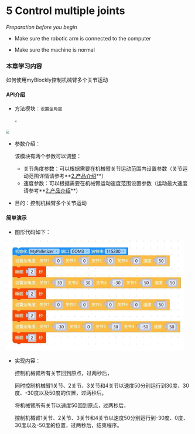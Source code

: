 # 5 Control multiple joints

<i>Preparation before you begin</i>

- Make sure the robotic arm is connected to the computer

- Make sure the machine is normal



### 本章学习内容

如何使用myBlockly控制机械臂多个关节运动

#### API介绍

* 方法模块：`设置全角度`

  <img src="../../../resourse/5-ProgramingApplication-myblockly-uiflow-mind/image/myblockly/控制多关节1.jpg" style="zoom: 33%;" />

<img src="../../../resourse/5-ProgramingApplication-myblockly-uiflow-mind/image/myblockly/控制多关节2.jpg" style="zoom: 50%;" />

* 参数介绍：

  该模块有两个参数可以调整：

  * 关节角度参数：可以根据需要在机械臂关节运动范围内设置参数（关节运动范围详情请参考**[2.产品介绍](https://docs.elephantrobotics.com/docs/gitbook/2-serialproduct/2-buy.html)**）
  * 速度参数：可以根据需要在机械臂运动速度范围设置参数（运动最大速度请参考**[2.产品介绍](https://docs.elephantrobotics.com/docs/gitbook/2-serialproduct/2-buy.html)**）

* 目的：控制机械臂多个关节运动

#### 简单演示

* 图形代码如下：

<img src="./img/myblockly/控制多关节4.jpg" style="zoom: 50%;" />

* 实现内容：

  控制机械臂所有关节回到原点，过两秒后，

  同时控制机械臂1关节、2关节、3关节和4关节以速度50分别运行到30度、30度、-30度以及50度的位置，过两秒后，

  将机械臂所有关节以速度50回到原点，过两秒后，

  控制机械臂1关节、2关节、3关节和4关节以速度50分别运行到-30度、0度、30度以及-50度的位置，过两秒后，结束程序。
